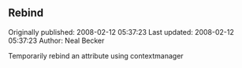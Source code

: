 ## Rebind 
Originally published: 2008-02-12 05:37:23 
Last updated: 2008-02-12 05:37:23 
Author: Neal Becker 
 
Temporarily rebind an attribute using contextmanager